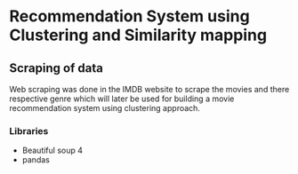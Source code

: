 # Recommendation System using Clustering and Similarity mapping 
## Scraping of data
Web scraping was done in the IMDB website to scrape the movies and there respective genre which will later be used for building a movie recommendation system using clustering approach.
### Libraries
- Beautiful soup 4
- pandas

